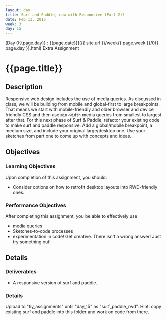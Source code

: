 ```yaml
---
layout: day
title: Surf and Paddle, now with Responsive (Part 2)!
date: Feb 13, 2015
week: 3
day: 15
---
```

[Day 0{{page.day}} : {{page.date}}]({{ site.url }}/week{{ page.week }}/0{{ page.day }}.html) Extra Assignment

# {{page.title}}


## Description
Responsive web design includes the use of media queries. As discussed in class, we will be building from mobile and global-first to large breakpoints. That means we start with mobile-friendly and older browser and device friendly CSS and then use `min-width` media queries from smallest to largest after that. For this next phase of Surf & Paddle, refactor your existing code to make surf and paddle responsive. Add a global/mobile breakpoint, a medium size, and include your original large/desktop one. Use your sketches from part one to come up with concepts and ideas.


## Objectives

### Learning Objectives

Upon completion of this assignment, you should:

* Consider options on how to retrofit desktop layouts into RWD-friendly ones.


### Performance Objectives

After completing this assignment, you be able to effectively use

* media queries
* Sketches-to-code processes
* experimentation in code! Get creative. There isn't a wrong answer! Just try something out!


## Details

### Deliverables

* A responsive version of surf and paddle.


### Details
Upload to "tiy_assignments" until "day_15" as "surf_paddle_rwd". Hint: copy existing surf and paddle into this folder and work on code from there.

